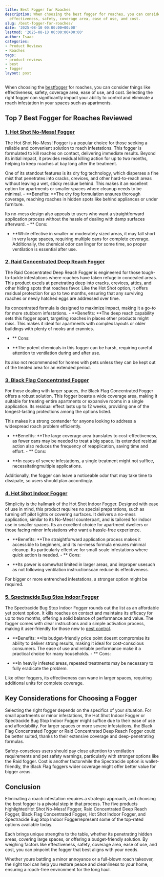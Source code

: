 ```yaml
---
title: Best Fogger for Roaches
description: When choosing the best fogger for roaches, you can consider things like
  effectiveness, safety, coverage area, ease of use, and cost.
slug: /best-fogger-for-roaches/
date: '2025-08-10 00:00:00+00:00'
lastmod: '2025-08-10 00:00:00+00:00'
author: Isaac
categories:
- Product Reviews
- Roaches
tags:
- product-reviews
- best
- fogger
layout: post
---
```

When choosing the [best](https://pestpolicy.com/best-chipmunk-repellents/)[fogger](https://pestpolicy.com/best-fogger-for-bed-bugs/) for roaches, you can consider things like effectiveness, safety, coverage area, ease of use, and cost. Selecting the right fogger can significantly impact your ability to control and eliminate a roach infestation in your spaces such as apartments.

##  Top 7 Best Fogger for Roaches Reviewed

###  [**1. Hot Shot No-Mess! Fogger**](https://www.amazon.com/dp/B00P7MZZAG/?tag=p-policy-20)

The Hot Shot No-Mess! Fogger is a popular choice for those seeking a reliable and convenient solution to roach infestations. This fogger is formulated to kill roaches on contact, delivering immediate results. Beyond its initial impact, it provides residual killing action for up to two months, helping to keep roaches at bay long after the treatment.

One of its standout features is its dry fog technology, which disperses a fine mist that penetrates into cracks, crevices, and other hard-to-reach areas without leaving a wet, sticky residue behind. This makes it an excellent option for apartments or smaller spaces where cleanup needs to be minimal. - **Benefits: **The dry fog formulation ensures thorough coverage, reaching roaches in hidden spots like behind appliances or under furniture.

Its no-mess design also appeals to users who want a straightforward application process without the hassle of dealing with damp surfaces afterward. - **
Cons:

- **While effective in smaller or moderately sized areas, it may fall short in very large spaces, requiring multiple cans for complete coverage. Additionally, the chemical odor can linger for some time, so proper ventilation is essential after use.

###  [**2. Raid Concentrated Deep Reach Fogger**](https://www.amazon.com/dp/B00P7MZZAG/?tag=p-policy-20)

The Raid Concentrated Deep Reach Fogger is engineered for those tough-to-tackle infestations where roaches have taken refuge in concealed areas. This product excels at penetrating deep into cracks, crevices, attics, and other hiding spots that roaches favor. Like the Hot Shot option, it offers residual protection for up to two months, ensuring that any surviving roaches or newly hatched eggs are addressed over time.

Its concentrated formula is designed to maximize impact, making it a go-to for more stubborn infestations. - **Benefits: **The deep reach capability sets this fogger apart, targeting roaches in places other products might miss. This makes it ideal for apartments with complex layouts or older buildings with plenty of nooks and crannies.

- **
Cons:

- **The potent chemicals in this fogger can be harsh, requiring careful attention to ventilation during and after use.

Its also not recommended for homes with pets unless they can be kept out of the treated area for an extended period.

###  [**3. Black Flag Concentrated Fogger**](https://www.amazon.com/dp/B00P7MZZAG/?tag=p-policy-20)

For those dealing with larger spaces, the Black Flag Concentrated Fogger offers a robust solution. This fogger boasts a wide coverage area, making it suitable for treating entire apartments or expansive rooms in a single application. Its residual effect lasts up to 12 weeks, providing one of the longest-lasting protections among the options listed.

This makes it a strong contender for anyone looking to address a widespread roach problem efficiently.

- **Benefits: **The large coverage area translates to cost-effectiveness, as fewer cans may be needed to treat a big space. Its extended residual action also reduces the frequency of reapplication, saving time and effort. - **
Cons:

- **In cases of severe infestations, a single treatment might not suffice, necessitatingmultiple applications.

Additionally, the fogger can leave a noticeable odor that may take time to dissipate, so users should plan accordingly.

###  [**4. Hot Shot Indoor Fogger**](https://www.amazon.com/dp/B00P7MZZAG/?tag=p-policy-20)

Simplicity is the hallmark of the Hot Shot Indoor Fogger. Designed with ease of use in mind, this product requires no special preparations, such as turning off pilot lights or covering surfaces. It delivers a no-mess application, similar to its No-Mess! counterpart, and is tailored for indoor use in smaller spaces. Its an excellent choice for apartment dwellers or those facing minor infestations who want a hassle-free experience.

- **Benefits: **The straightforward application process makes it accessible to beginners, and its no-mess formula ensures minimal cleanup. Its particularly effective for small-scale infestations where quick action is needed. - **
Cons:

- **Its power is somewhat limited in larger areas, and improper usesuch as not following ventilation instructionscan reduce its effectiveness.

For bigger or more entrenched infestations, a stronger option might be required.

###  [**5. Spectracide Bug Stop Indoor Fogger**](https://www.amazon.com/dp/B00P7MZZAG/?tag=p-policy-20)

The Spectracide Bug Stop Indoor Fogger rounds out the list as an affordable yet potent option. It kills roaches on contact and maintains its efficacy for up to two months, offering a solid balance of performance and value. The fogger comes with clear instructions and a simple activation process, making it user-friendly for those new to [pest control](https://pestpolicy.com/pet-safe-roach-killer/).

- **Benefits: **Its budget-friendly price point doesnt compromise its ability to deliver strong results, making it ideal for cost-conscious consumers. The ease of use and reliable performance make it a practical choice for many households. - **
Cons:

- **In heavily infested areas, repeated treatments may be necessary to fully eradicate the problem.

Like other foggers, its effectiveness can wane in larger spaces, requiring additional units for complete coverage.

##  Key Considerations for Choosing a Fogger

Selecting the right fogger depends on the specifics of your situation. For small apartments or minor infestations, the Hot Shot Indoor Fogger or Spectracide Bug Stop Indoor Fogger might suffice due to their ease of use and affordability. For larger spaces or more severe infestations, the Black Flag Concentrated Fogger or Raid Concentrated Deep Reach Fogger could be better suited, thanks to their extensive coverage and deep-penetrating formulas.

Safety-conscious users should pay close attention to ventilation requirements and pet safety warnings, particularly with stronger options like the Raid fogger. Cost is another factorwhile the Spectracide option is wallet-friendly, the Black Flag foggers wider coverage might offer better value for bigger areas.

##  Conclusion

Eliminating a roach infestation requires a strategic approach, and choosing the best fogger is a pivotal step in that process. The five products highlightedHot Shot No-Mess! Fogger, Raid Concentrated Deep Reach Fogger, Black Flag Concentrated Fogger, Hot Shot Indoor Fogger, and Spectracide Bug Stop Indoor Foggerrepresent some of the top-rated options available today.

Each brings unique strengths to the table, whether its penetrating hidden areas, covering large spaces, or offering a budget-friendly solution. By weighing factors like effectiveness, safety, coverage area, ease of use, and cost, you can pinpoint the fogger that best aligns with your needs.

Whether youre battling a minor annoyance or a full-blown roach takeover, the right tool can help you restore peace and cleanliness to your home, ensuring a roach-free environment for the long haul.